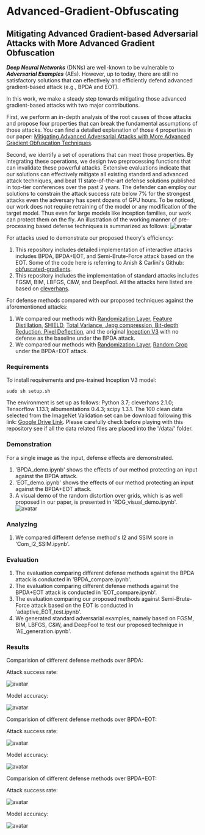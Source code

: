 # Advanced-Gradient-Obfuscating

## Mitigating Advanced Gradient-based Adversarial Attacks with More Advanced Gradient Obfuscation

***Deep Neural Networks*** (DNNs) are well-known to be vulnerable to ***Adversarial Examples*** (AEs). 
However, up to today, there are still no satisfactory solutions that can effectively and efficiently defend advanced gradient-based attack (e.g., BPDA and EOT). 

In this work, we make a steady step towards mitigating those advanced gradient-based attacks with two major contributions. 

First, we perform an in-depth analysis of the root causes of those attacks and propose four properties that can break the fundamental assumptions of those attacks.
You can find a detailed explanation of those 4 properties in our paper: [Mitigating Advanced Adversarial Attacks with More Advanced Gradient Obfuscation Techniques](https://arxiv.org/abs/2005.13712).

Second, we identify a set of operations that can meet those properties. 
By integrating these operations, we design two preprocessing functions that can invalidate these powerful attacks. 
Extensive evaluations indicate that our solutions can effectively mitigate all existing standard and advanced attack techniques, 
and beat 11 state-of-the-art defense solutions published in top-tier conferences over the past 2 years. 
The defender can employ our solutions to constrain the attack success rate below 7\% for the strongest attacks even the adversary has spent dozens of GPU hours. 
To be noticed, our work does not require retraining of the model or any modification of the target model. 
Thus even for large models like inception families, our work can protect them on the fly.
An illustration of the working manner of pre-processing based defense techniques is summarized as follows:
![avatar](./images/structure1.png)


For attacks used to demonstrate our proposed theory's efficiency:
1. This repository includes detailed implementation of interactive attacks includes BPDA, BPDA+EOT, and Semi-Brute-Force attack based on the EOT. Some of the code here is referring to Anish & Carlini's Github: [obfuscated-gradients](https://github.com/anishathalye/obfuscated-gradients). 
2. This repository includes the implementation of standard attacks includes FGSM, BIM, LBFGS, C&W, and DeepFool. 
All the attacks here listed are based on [cleverhans](https://github.com/carlini/cleverhans).


For defense methods compared with our proposed techniques against the aforementioned attacks:
1. We compared our methods with [Randomization Layer](https://openreview.net/forum?id=Sk9yuql0Z), [Feature Distillation](https://ieeexplore.ieee.org/stamp/stamp.jsp?tp=&arnumber=8953640), [SHIELD](https://dl.acm.org/doi/pdf/10.1145/3219819.3219910), [Total Variance, Jepg compression, Bit-depth Reduction, Pixel Deflection](https://openreview.net/forum?id=SyJ7ClWCb), and the original [Inception V3](https://www.cv-foundation.org/openaccess/content_cvpr_2016/papers/Szegedy_Rethinking_the_Inception_CVPR_2016_paper.pdf) with no defense as the baseline under the BPDA attack.
2. We compared our methods with [Randomization Layer](https://openreview.net/forum?id=Sk9yuql0Z), [Random Crop](https://openreview.net/forum?id=SyJ7ClWCb) under the BPDA+EOT attack.

### Requirements
To install requirements and pre-trained Inception V3 model:
```setup
sudo sh setup.sh
```
The environment is set up as follows: Python 3.7; cleverhans 2.1.0; Tensorflow 1.13.1; albumentations 0.4.3; scipy 1.3.1.
The 100 clean data selected from the ImageNet Validation set can be download following this link: [Google Drive Link](https://drive.google.com/open?id=1XiuKXBRW-uw4qoYCa30ymbpIM7wBfxmy).
Please carefully check before playing with this repository see if all the data related files are placed into the '/data/' folder.

### Demonstration
For a single image as the input, defense effects are demonstrated.
1. 'BPDA_demo.ipynb' shows the effects of our method protecting an input against the BPDA attack.
2. 'EOT_demo.ipynb' shows the effects of our method protecting an input against the BPDA+EOT attack.
3. A visual demo of the random distortion over grids, which is as well proposed in our paper, is presented in 'RDG_visual_demo.ipynb'.
![avatar](./images/GD%20Procedure.png)
### Analyzing
1. We compared different defense method's l2 and SSIM score in 'Com_l2_SSIM.ipynb'.

### Evaluation
1. The evaluation comparing different defense methods against the BPDA attack is conducted in 'BPDA_compare.ipynb'.
2. The evaluation comparing different defense methods against the BPDA+EOT attack is conducted in 'EOT_compare.ipynb'.
3. The evaluation comparing our proposed methods against Semi-Brute-Force attack based on the EOT is conducted in 'adaptive_EOT_test.ipynb'.
4. We generated standard adversarial examples, namely based on FGSM, BIM, LBFGS, C&W, and DeepFool to test our proposed technique in 'AE_generation.ipynb'.

### Results

Comparision of different defense methods over BPDA:

Attack success rate:

![avatar](./images/BPDA_AtkSucc.png)

Model accuracy:

![avatar](./images/BPDA_ModelAcc.png)

Comparision of different defense methods over BPDA+EOT:

Attack success rate:

![avatar](./images/EOT_AtkSucc.png)

Model accuracy:

![avatar](./images/EOT_ModelAcc.png)

Comparision of different defense methods over BPDA+EOT:

Attack success rate:

![avatar](./images/EOT_new_AtkSucc.png)

Model accuracy:

![avatar](./images/EOT_new_ModelAcc.png)
